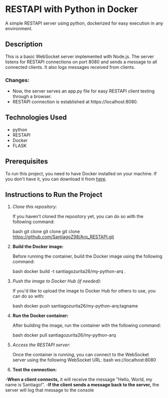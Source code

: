 # RESTAPI with Python in Docker

A simple RESTAPI server using python, dockerized for easy execution in any environment.

## Description

This is a basic WebSocket server implemented with Node.js. The server listens for RESTAPI connections on port 8080 and sends a message to all connected clients. It also logs messages received from clients.

### Changes:
- Now, the server serves an app.py file for easy RESTAPI client testing through a browser.
- RESTAPI connection is established at https://localhost:8080.

## Technologies Used

- python
- RESTAPI
- Docker
- FLASK

## Prerequisites

To run this project, you need to have Docker installed on your machine. If you don't have it, you can download it from [here](https://www.docker.com/products/docker-desktop).

## Instructions to Run the Project

1. *Clone this repository:*

   If you haven't cloned the repository yet, you can do so with the following command:

   bash
   git clone git clone git clone https://github.com/SantiagoZ98/Arq_RESTAPI.git

2. **Build the Docker image:**

   Before running the container, build the Docker image using the following command:

   bash
   docker build -t santiagozurita26/my-python-arq .

3. *Push the image to Docker Hub (if needed):*

   If you'd like to upload the image to Docker Hub for others to use, you can do so with:

   bash
   docker push santiagozurita26/my-python-arq:tagname

4. **Run the Docker container:**

   After building the image, run the container with the following command:

   bash
   docker pull santiagozurita26/my-python-arq

5. *Access the RESTAPI server:*

   Once the container is running, you can connect to the WebSocket server using the following WebSocket URL:
   bash
   ws://localhost:8080
   

6. **Test the connection:**

-**When a client connects,** it will receive the message "Hello, World, my name is Santiago!".
-**If the client sends a message back to the server,** the server will log that message to the console

